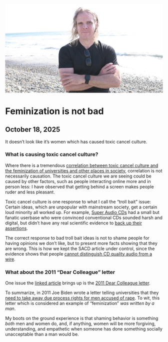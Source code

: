 ![blogpic](pics/2024-05-01.jpg)
# Feminization is not bad
## October 18, 2025

It doesn’t look like it’s women which has caused toxic cancel culture.

### What is causing toxic cancel culture?

Where there is a tremendous [correlation between toxic cancel culture
and the feminization of universities and other places in 
society](https://archive.today/20251017214032/https://www.compactmag.com/article/the-great-feminization/), 
correlation is not necessarily causation. The toxic cancel culture we
are seeing could be caused by other factors, such as people interacting
online more and in person less: I have observed that getting behind a
screen makes people ruder and less pleasant.

Toxic cancel culture is one response to what I call the “troll bait”
issue: Certain ideas, which are unpopular with mainstream society,
get a certain loud minority all worked up. For example, [Super Audio
CDs](https://en.wikipedia.org/wiki/Super_Audio_CD) had a small but
fanatic userbase who were convinced conventional CDs sounded harsh and
digital, but didn’t have any real scientific evidence to [back up their
assertions](https://archive.today/20241216144928/https://people.xiph.org/~xiphmont/demo/neil-young.html).

The correct response to bad troll bait ideas is not to shame people for
having opinions we don’t like, but to present more facts showing that
they are wrong.  This is how we kept the SACD article under control,
since the evidence shows that people [cannot distinguish CD quality
audio from a wire](blog:2017-04-03).

### What about the 2011 “Dear Colleague” letter

One issue the [linked
article](https://archive.today/20251017214032/https://www.compactmag.com/article/the-great-feminization/)
brings up is the [2011 Dear Colleague
letter](https://archive.today/20251018161414/https://www.ed.gov/sites/ed/files/about/offices/list/ocr/letters/colleague-201104.pdf).

To summarize, in 2011 Joe Biden wrote a letter telling universities that
they [need to take away due process rights for men accused of 
rape](blog:2014-07-31). To wit, this letter which is considered an
example of “feminization” *was written by a man*.

My boots on the ground experience is that shaming behavior is something
*both* men and women do, and, if anything, women will be more forgiving,
understanding, and empathetic when someone has done something socially 
unacceptable than a man would be.
